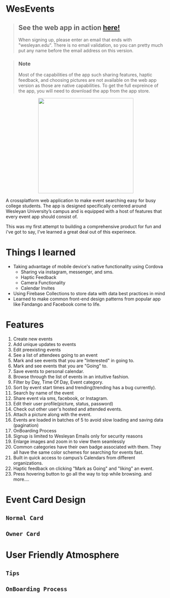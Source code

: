 # WesEvents
> ## See the web app in action [here!](https://weseventsdatabase.web.app/)
> When signing up, please enter an email that ends with "wesleyan.edu". There is no email validation, so you can pretty much put any name before the email address on this version. 


> ### Note
> Most of the capabilities of the app such sharing features, haptic feedback, and choosing pictures are not available on the web app version as those are native capabilities. To get the full expreince of the app, you will need to download the app from the app store. 

<p align="center">
<img src = "Images/logo.svg" height = 300px />
</p>

A crossplatform web application to make event searching easy for busy college students. The app is designed specifically centered around Wesleyan University’s 
campus and is equipped with a host of features that every event app should consist of. 

This was my first attempt to building a comprehensive product for fun and i've got to say, I've learned a great deal out of this experinece. 

# Things I learned
- Taking advantage of mobile device's native functionality using Cordova
    - Sharing via instagram, messenger, and sms. 
    - Haptic Feedback
    - Camera Functionality
    - Calendar Invites
- Using Firebase Collections to store data with data best practices in mind
- Learned to make common front-end design patterns from popular app like Fandango and Facebook come to life. 
 
# Features
1. Create new events
2. Add unique updates to events
3. Edit preexisting events
4. See a list of attendees going to an event
5. Mark and see events that you are "Interested" in going to.
5. Mark and see events that you are "Going" to.
6. Save events to personal calendar. 
7. Browse through the list of events in an intuitive fashion.
8. Filter by Day, Time Of Day, Event category. 
9. Sort by event start times and trending(trending has a bug currently).
10. Search by name of the event
11. Share event via sms, facebook, or Instagram. 
12. Edit their user profile(picture, status, password)
13. Check out other user's hosted and attended events.
14. Attach a picture along with the event.
15. Events are loaded in batches of 5 to avoid slow loading and saving data (pagination)
16. OnBoarding Process 
17. Signup is limited to Wesleyan Emails only for security reasons
18. Enlarge images and zoom in to view them seamlessly 
19. Common categories have their own badge associated with them. They all have the same color schemes for searching for events fast. 
20. Built in quick access to campus’s Calendars from different organizations.
21. Haptic feedback on clicking "Mark as Going" and "liking" an event. 
22. Press hovering button to go all the way to top while browsing.
    and more....


# Event Card Design

## `Normal Card`

## `Owner Card`


# User Friendly Atmosphere

## `Tips`

## `OnBoarding Process`








